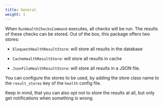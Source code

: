 ```yaml
---
title: General
weight: 1
---
```


When `RunHealthChecksCommand` executes, all checks will be run. The results of these checks can be stored. Out of the box, this package offers two stores:

- `EloquentHealthResultStore`: will store all results in the database
- `CacheHealthResultStore`: will store all results in cache

- `JsonFileHealthResultStore`: will store all results in a JSON file.

You can configure the stores to be used, by adding the store class name to the `result_stores` key of the `health` config file. 

Keep in mind, that you can also opt not to store the results at all, but only get notifications when something is wrong.

